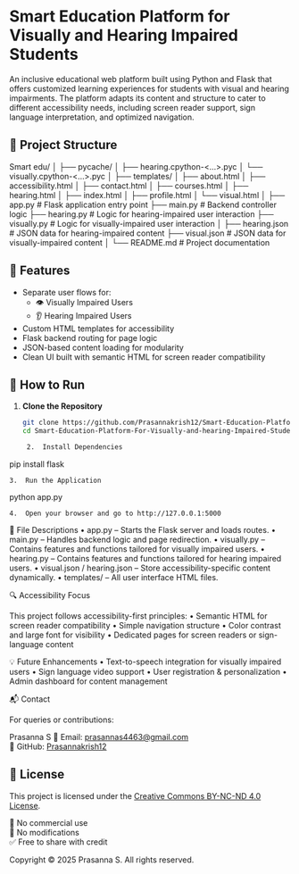 # Smart Education Platform for Visually and Hearing Impaired Students

An inclusive educational web platform built using Python and Flask that offers customized learning experiences for students with visual and hearing impairments. The platform adapts its content and structure to cater to different accessibility needs, including screen reader support, sign language interpretation, and optimized navigation.

## 🔧 Project Structure

Smart edu/
│
├── pycache/
│   ├── hearing.cpython-<…>.pyc
│   └── visually.cpython-<…>.pyc
│
├── templates/
│   ├── about.html
│   ├── accessibility.html
│   ├── contact.html
│   ├── courses.html
│   ├── hearing.html
│   ├── index.html
│   ├── profile.html
│   └── visual.html
│
├── app.py                   # Flask application entry point
├── main.py                  # Backend controller logic
├── hearing.py               # Logic for hearing-impaired user interaction
├── visually.py              # Logic for visually-impaired user interaction
│
├── hearing.json             # JSON data for hearing-impaired content
├── visual.json              # JSON data for visually-impaired content
│
└── README.md                # Project documentation


## 🌟 Features

- Separate user flows for:
  - 👁️ Visually Impaired Users
  - 👂 Hearing Impaired Users
- Custom HTML templates for accessibility
- Flask backend routing for page logic
- JSON-based content loading for modularity
- Clean UI built with semantic HTML for screen reader compatibility


## 🚀 How to Run

1. **Clone the Repository**
   ```bash
   git clone https://github.com/Prasannakrish12/Smart-Education-Platform-For-Visually-and-hearing-Impaired-Students
   cd Smart-Education-Platform-For-Visually-and-hearing-Impaired-Students

	2.	Install Dependencies

pip install flask


	3.	Run the Application

python app.py


	4.	Open your browser and go to http://127.0.0.1:5000


📄 File Descriptions
	•	app.py – Starts the Flask server and loads routes.
	•	main.py – Handles backend logic and page redirection.
	•	visually.py – Contains features and functions tailored for visually impaired users.
	•	hearing.py – Contains features and functions tailored for hearing impaired users.
	•	visual.json / hearing.json – Store accessibility-specific content dynamically.
	•	templates/ – All user interface HTML files.


🔍 Accessibility Focus

This project follows accessibility-first principles:
	•	Semantic HTML for screen reader compatibility
	•	Simple navigation structure
	•	Color contrast and large font for visibility
	•	Dedicated pages for screen readers or sign-language content


💡 Future Enhancements
	•	Text-to-speech integration for visually impaired users
	•	Sign language video support
	•	User registration & personalization
	•	Admin dashboard for content management


📬 Contact

For queries or contributions:

Prasanna S
📧 Email: [prasannas4463@gmail.com](mailto:prasannas4463@gmail.com)  
🐙 GitHub: [Prasannakrish12](https://github.com/Prasannakrish12)

## 📄 License

This project is licensed under the [Creative Commons BY-NC-ND 4.0 License](https://creativecommons.org/licenses/by-nc-nd/4.0/).

🚫 No commercial use  
🚫 No modifications  
✅ Free to share with credit

Copyright © 2025 Prasanna S. All rights reserved.